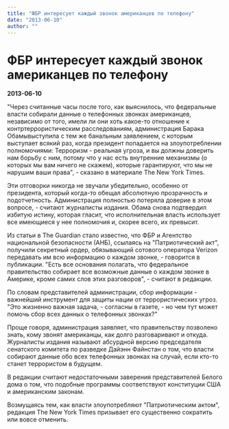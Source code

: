 ```yaml
---
title: "ФБР интересует каждый звонок американцев по телефону"
date: "2013-06-10"
author: ""
---
```


# ФБР интересует каждый звонок американцев по телефону

**2013-06-10** 

"Через считанные часы после того, как выяснилось, что федеральные власти собирали данные о телефонных звонках американцев, независимо от того, имели ли они хоть какое-то отношение к контртеррористическим расследованиям, администрация Барака Обамывыступила с тем же банальным заявлением, с которым выступает всякий раз, когда президент попадается на злоупотреблении полномочиями: Терроризм - реальная угроза, и вы должны доверить нам борьбу с ним, потому что у нас есть внутренние механизмы (о которых мы вам ничего не скажем), которые гарантируют, что мы не нарушим ваши права", - сказано в материале The New York Times.

Эти отговорки никогда не звучали убедительно, особенно от президента, который когда-то обещал абсолютную прозрачность и подотчетность. Администрация полностью потеряла доверие в этом вопросе, - считают журналисты издания. Обама снова подтвердил избитую истину, которая гласит, что исполнительная власть использует все имеющиеся у нее полномочия и, скорее всего, их превысит.

Из статьи в The Guardian стало известно, что ФБР и Агентство национальной безопасности (АНБ), ссылаясь на "Патриотический акт", получили секретный ордер, обязывающий сотового оператора Verizon передавать им всю информацию о каждом звонке, - говорится в публикации. "Есть все основания полагать, что федеральное правительство собирает все возможные данные о каждом звонке в Америке, кроме самих слов этих разговоров", - считают в редакции.

По словам представителей администрации, сбор информации - важнейший инструмент для защиты нации от террористических угроз. "Это жизненно важная задача, - согласны в газете, - но чем тут может помочь сбор всех данных о телефонных звонках?"

Проще говоря, администрация заявляет, что правительству позволено знать, кому звонят американцы, как долго разговаривают и откуда. Журналисты издания называют абсурдной версию председателя сенатского комитета по разведке Дайэнн Файнстан о том, что власти собирают данные обо всех телефонных звонках на случай, если кто-то станет террористом в будущем.

В редакции считают недостаточными заверения представителей Белого дома о том, что подобные программы соответствуют конституции США и американским законам.

Возмущаясь тем, как власти злоупотребляют "Патриотическим актом", редакция The New York Times призывает его существенно сократить или вовсе отменить.
